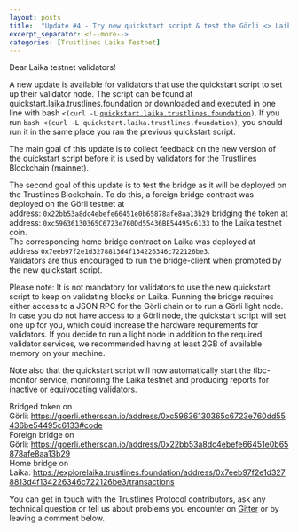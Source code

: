 ```yaml
---
layout: posts
title:  "Update #4 - Try new quickstart script & test the Görli <> Laika bridge"
excerpt_separator: <!--more-->
categories: [Trustlines Laika Testnet]
---
```


Dear Laika testnet validators!

A new update is available for validators that use the quickstart script to set up their validator node. The script can be found at quickstart.laika.trustlines.foundation or downloaded and executed in one line with bash <!--more-->`<(curl -L` [`quickstart.laika.trustlines.foundation`](https://quickstart.laika.trustlines.foundation/)`)`. If you run `bash <(curl -L quickstart.laika.trustlines.foundation)`, you should run it in the same place you ran the previous quickstart script.

The main goal of this update is to collect feedback on the new version of the quickstart script before it is used by validators for the Trustlines Blockchain (mainnet).

The second goal of this update is to test the bridge as it will be deployed on the Trustlines Blockchain. To do this, a foreign bridge contract was deployed on the Görli testnet at address: `0x22bb53a8dc4ebefe66451e0b65878afe8aa13b29` bridging the token at address: `0xc59636130365C6723e760Dd55436BE54495c6133` to the Laika testnet coin.\
The corresponding home bridge contract on Laika was deployed at address `0x7eeb97f2e1d3278813d4f134226346c722126be3`.\
Validators are thus encouraged to run the bridge-client when prompted by the new quickstart script.

Please note: It is not mandatory for validators to use the new quickstart script to keep on validating blocks on Laika. Running the bridge requires either access to a JSON RPC for the Görli chain or to run a Görli light node. In case you do not have access to a Görli node, the quickstart script will set one up for you, which could increase the hardware requirements for validators. If you decide to run a light node in addition to the required validator services, we recommended having at least 2GB of available memory on your machine.

Note also that the quickstart script will now automatically start the tlbc-monitor service, monitoring the Laika testnet and producing reports for inactive or equivocating validators.

Bridged token on Görli: <https://goerli.etherscan.io/address/0xc59636130365c6723e760dd55436be54495c6133#code>\
Foreign bridge on Görli: <https://goerli.etherscan.io/address/0x22bb53a8dc4ebefe66451e0b65878afe8aa13b29>\
Home bridge on Laika: <https://explorelaika.trustlines.foundation/address/0x7eeb97f2e1d3278813d4f134226346c722126be3/transactions>

You can get in touch with the Trustlines Protocol contributors, ask any technical question or tell us about problems you encounter on [Gitter](https://gitter.im/trustlines/community) or by leaving a comment below.
